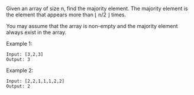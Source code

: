 Given an array of size n, find the majority element. The majority element is the element that appears more than ⌊ n/2 ⌋ times.

You may assume that the array is non-empty and the majority element always exist in the array.

Example 1:

```
Input: [3,2,3]
Output: 3
```
Example 2:

```
Input: [2,2,1,1,1,2,2]
Output: 2
```